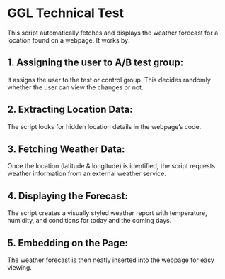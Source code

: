 # GGL Technical Test

This script automatically fetches and displays the weather forecast for a location found on a webpage. It works by:

## 1. Assigning the user to A/B test group: 
It assigns the user to the test or control group. This decides randomly whether the user can view the changes or not.

## 2. Extracting Location Data: 
The script looks for hidden location details in the webpage’s code.

## 3. Fetching Weather Data: 
Once the location (latitude & longitude) is identified, the script requests weather information from an external weather service.

## 4. Displaying the Forecast: 
The script creates a visually styled weather report with temperature, humidity, and conditions for today and the coming days.

## 5. Embedding on the Page: 
The weather forecast is then neatly inserted into the webpage for easy viewing.
